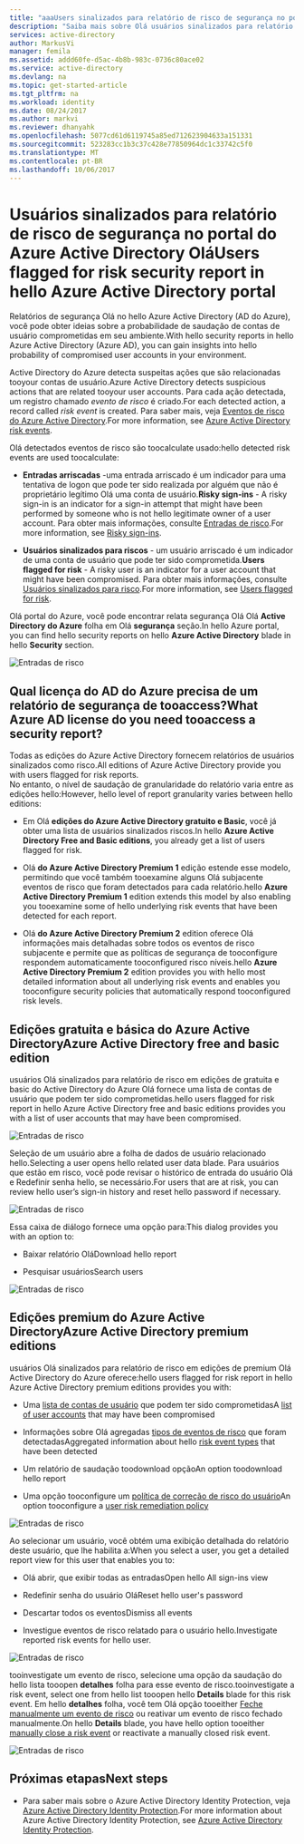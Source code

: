 ```yaml
---
title: "aaaUsers sinalizados para relatório de risco de segurança no portal do Azure Active Directory Olá | Microsoft Docs"
description: "Saiba mais sobre Olá usuários sinalizados para relatório de risco de segurança no portal do Azure Active Directory Olá"
services: active-directory
author: MarkusVi
manager: femila
ms.assetid: addd60fe-d5ac-4b8b-983c-0736c80ace02
ms.service: active-directory
ms.devlang: na
ms.topic: get-started-article
ms.tgt_pltfrm: na
ms.workload: identity
ms.date: 08/24/2017
ms.author: markvi
ms.reviewer: dhanyahk
ms.openlocfilehash: 5077cd61d6119745a85ed712623904633a151331
ms.sourcegitcommit: 523283cc1b3c37c428e77850964dc1c33742c5f0
ms.translationtype: MT
ms.contentlocale: pt-BR
ms.lasthandoff: 10/06/2017
---
```

# <a name="users-flagged-for-risk-security-report-in-hello-azure-active-directory-portal"></a><span data-ttu-id="8dbdc-103">Usuários sinalizados para relatório de risco de segurança no portal do Azure Active Directory Olá</span><span class="sxs-lookup"><span data-stu-id="8dbdc-103">Users flagged for risk security report in hello Azure Active Directory portal</span></span>

<span data-ttu-id="8dbdc-104">Relatórios de segurança Olá no hello Azure Active Directory (AD do Azure), você pode obter ideias sobre a probabilidade de saudação de contas de usuário comprometidas em seu ambiente.</span><span class="sxs-lookup"><span data-stu-id="8dbdc-104">With hello security reports in hello Azure Active Directory (Azure AD), you can gain insights into hello probability of compromised user accounts in your environment.</span></span> 

<span data-ttu-id="8dbdc-105">Active Directory do Azure detecta suspeitas ações que são relacionadas tooyour contas de usuário.</span><span class="sxs-lookup"><span data-stu-id="8dbdc-105">Azure Active Directory detects suspicious actions that are related tooyour user accounts.</span></span> <span data-ttu-id="8dbdc-106">Para cada ação detectada, um registro chamado *evento de risco* é criado.</span><span class="sxs-lookup"><span data-stu-id="8dbdc-106">For each detected action, a record called *risk event* is created.</span></span> <span data-ttu-id="8dbdc-107">Para saber mais, veja [Eventos de risco do Azure Active Directory](active-directory-identity-protection-risk-events.md).</span><span class="sxs-lookup"><span data-stu-id="8dbdc-107">For more information, see [Azure Active Directory risk events](active-directory-identity-protection-risk-events.md).</span></span> 

<span data-ttu-id="8dbdc-108">Olá detectados eventos de risco são toocalculate usado:</span><span class="sxs-lookup"><span data-stu-id="8dbdc-108">hello detected risk events are used toocalculate:</span></span>

- <span data-ttu-id="8dbdc-109">**Entradas arriscadas** -uma entrada arriscado é um indicador para uma tentativa de logon que pode ter sido realizada por alguém que não é proprietário legítimo Olá uma conta de usuário.</span><span class="sxs-lookup"><span data-stu-id="8dbdc-109">**Risky sign-ins** - A risky sign-in is an indicator for a sign-in attempt that might have been performed by someone who is not hello legitimate owner of a user account.</span></span> <span data-ttu-id="8dbdc-110">Para obter mais informações, consulte [Entradas de risco](active-directory-identityprotection.md#risky-sign-ins).</span><span class="sxs-lookup"><span data-stu-id="8dbdc-110">For more information, see [Risky sign-ins](active-directory-identityprotection.md#risky-sign-ins).</span></span> 

- <span data-ttu-id="8dbdc-111">**Usuários sinalizados para riscos** - um usuário arriscado é um indicador de uma conta de usuário que pode ter sido comprometida.</span><span class="sxs-lookup"><span data-stu-id="8dbdc-111">**Users flagged for risk** - A risky user is an indicator for a user account that might have been compromised.</span></span> <span data-ttu-id="8dbdc-112">Para obter mais informações, consulte [Usuários sinalizados para risco](active-directory-identityprotection.md#users-flagged-for-risk).</span><span class="sxs-lookup"><span data-stu-id="8dbdc-112">For more information, see [Users flagged for risk](active-directory-identityprotection.md#users-flagged-for-risk).</span></span>  

<span data-ttu-id="8dbdc-113">Olá portal do Azure, você pode encontrar relata segurança Olá Olá **Active Directory do Azure** folha em Olá **segurança** seção.</span><span class="sxs-lookup"><span data-stu-id="8dbdc-113">In hello Azure portal, you can find hello security reports on hello **Azure Active Directory** blade in hello **Security** section.</span></span>  

![Entradas de risco](./media/active-directory-reporting-security-user-at-risk/10.png)



## <a name="what-azure-ad-license-do-you-need-tooaccess-a-security-report"></a><span data-ttu-id="8dbdc-115">Qual licença do AD do Azure precisa de um relatório de segurança de tooaccess?</span><span class="sxs-lookup"><span data-stu-id="8dbdc-115">What Azure AD license do you need tooaccess a security report?</span></span>  

<span data-ttu-id="8dbdc-116">Todas as edições do Azure Active Directory fornecem relatórios de usuários sinalizados como risco.</span><span class="sxs-lookup"><span data-stu-id="8dbdc-116">All editions of Azure Active Directory provide you with users flagged for risk reports.</span></span>  
<span data-ttu-id="8dbdc-117">No entanto, o nível de saudação de granularidade do relatório varia entre as edições hello:</span><span class="sxs-lookup"><span data-stu-id="8dbdc-117">However, hello level of report granularity varies between hello editions:</span></span> 

- <span data-ttu-id="8dbdc-118">Em Olá **edições do Azure Active Directory gratuito e Basic**, você já obter uma lista de usuários sinalizados riscos.</span><span class="sxs-lookup"><span data-stu-id="8dbdc-118">In hello **Azure Active Directory Free and Basic editions**, you already get a list of users flagged for risk.</span></span> 

- <span data-ttu-id="8dbdc-119">Olá **do Azure Active Directory Premium 1** edição estende esse modelo, permitindo que você também tooexamine alguns Olá subjacente eventos de risco que foram detectados para cada relatório.</span><span class="sxs-lookup"><span data-stu-id="8dbdc-119">hello **Azure Active Directory Premium 1** edition extends this model by also enabling you tooexamine some of hello underlying risk events that have been detected for each report.</span></span> 

- <span data-ttu-id="8dbdc-120">Olá **do Azure Active Directory Premium 2** edition oferece Olá informações mais detalhadas sobre todos os eventos de risco subjacente e permite que as políticas de segurança de tooconfigure respondem automaticamente tooconfigured risco níveis.</span><span class="sxs-lookup"><span data-stu-id="8dbdc-120">hello **Azure Active Directory Premium 2** edition provides you with hello most detailed information about all underlying risk events and enables you tooconfigure security policies that automatically respond tooconfigured risk levels.</span></span>



## <a name="azure-active-directory-free-and-basic-edition"></a><span data-ttu-id="8dbdc-121">Edições gratuita e básica do Azure Active Directory</span><span class="sxs-lookup"><span data-stu-id="8dbdc-121">Azure Active Directory free and basic edition</span></span>

<span data-ttu-id="8dbdc-122">usuários Olá sinalizados para relatório de risco em edições de gratuita e basic do Active Directory do Azure Olá fornece uma lista de contas de usuário que podem ter sido comprometidas.</span><span class="sxs-lookup"><span data-stu-id="8dbdc-122">hello users flagged for risk report in hello Azure Active Directory free and basic editions provides you with a list of user accounts that may have been compromised.</span></span> 


![Entradas de risco](./media/active-directory-reporting-security-user-at-risk/03.png)

<span data-ttu-id="8dbdc-124">Seleção de um usuário abre a folha de dados de usuário relacionado hello.</span><span class="sxs-lookup"><span data-stu-id="8dbdc-124">Selecting a user opens hello related user data blade.</span></span>
<span data-ttu-id="8dbdc-125">Para usuários que estão em risco, você pode revisar o histórico de entrada do usuário Olá e Redefinir senha hello, se necessário.</span><span class="sxs-lookup"><span data-stu-id="8dbdc-125">For users that are at risk, you can review hello user’s sign-in history and reset hello password if necessary.</span></span>

![Entradas de risco](./media/active-directory-reporting-security-user-at-risk/46.png)


<span data-ttu-id="8dbdc-127">Essa caixa de diálogo fornece uma opção para:</span><span class="sxs-lookup"><span data-stu-id="8dbdc-127">This dialog provides you with an option to:</span></span>

- <span data-ttu-id="8dbdc-128">Baixar relatório Olá</span><span class="sxs-lookup"><span data-stu-id="8dbdc-128">Download hello report</span></span>

- <span data-ttu-id="8dbdc-129">Pesquisar usuários</span><span class="sxs-lookup"><span data-stu-id="8dbdc-129">Search users</span></span>

![Entradas de risco](./media/active-directory-reporting-security-user-at-risk/16.png)


## <a name="azure-active-directory-premium-editions"></a><span data-ttu-id="8dbdc-131">Edições premium do Azure Active Directory</span><span class="sxs-lookup"><span data-stu-id="8dbdc-131">Azure Active Directory premium editions</span></span>

<span data-ttu-id="8dbdc-132">usuários Olá sinalizados para relatório de risco em edições de premium Olá Active Directory do Azure oferece:</span><span class="sxs-lookup"><span data-stu-id="8dbdc-132">hello users flagged for risk report in hello Azure Active Directory premium editions provides you with:</span></span>

- <span data-ttu-id="8dbdc-133">Uma [lista de contas de usuário](active-directory-identityprotection.md#users-flagged-for-risk) que podem ter sido comprometidas</span><span class="sxs-lookup"><span data-stu-id="8dbdc-133">A [list of user accounts](active-directory-identityprotection.md#users-flagged-for-risk) that may have been compromised</span></span> 

- <span data-ttu-id="8dbdc-134">Informações sobre Olá agregadas [tipos de eventos de risco](active-directory-identity-protection-risk-events.md) que foram detectadas</span><span class="sxs-lookup"><span data-stu-id="8dbdc-134">Aggregated information about hello [risk event types](active-directory-identity-protection-risk-events.md) that have been detected</span></span>

- <span data-ttu-id="8dbdc-135">Um relatório de saudação toodownload opção</span><span class="sxs-lookup"><span data-stu-id="8dbdc-135">An option toodownload hello report</span></span>

- <span data-ttu-id="8dbdc-136">Uma opção tooconfigure um [política de correção de risco do usuário](active-directory-identityprotection.md#user-risk-security-policy)</span><span class="sxs-lookup"><span data-stu-id="8dbdc-136">An option tooconfigure a [user risk remediation policy](active-directory-identityprotection.md#user-risk-security-policy)</span></span>  


![Entradas de risco](./media/active-directory-reporting-security-user-at-risk/71.png)

<span data-ttu-id="8dbdc-138">Ao selecionar um usuário, você obtém uma exibição detalhada do relatório deste usuário, que lhe habilita a:</span><span class="sxs-lookup"><span data-stu-id="8dbdc-138">When you select a user, you get a detailed report view for this user that enables you to:</span></span>

- <span data-ttu-id="8dbdc-139">Olá abrir, que exibir todas as entradas</span><span class="sxs-lookup"><span data-stu-id="8dbdc-139">Open hello All sign-ins view</span></span>

- <span data-ttu-id="8dbdc-140">Redefinir senha do usuário Olá</span><span class="sxs-lookup"><span data-stu-id="8dbdc-140">Reset hello user's password</span></span>

- <span data-ttu-id="8dbdc-141">Descartar todos os eventos</span><span class="sxs-lookup"><span data-stu-id="8dbdc-141">Dismiss all events</span></span>

- <span data-ttu-id="8dbdc-142">Investigue eventos de risco relatado para o usuário hello.</span><span class="sxs-lookup"><span data-stu-id="8dbdc-142">Investigate reported risk events for hello user.</span></span> 


![Entradas de risco](./media/active-directory-reporting-security-user-at-risk/324.png)


<span data-ttu-id="8dbdc-144">tooinvestigate um evento de risco, selecione uma opção da saudação do hello lista tooopen **detalhes** folha para esse evento de risco.</span><span class="sxs-lookup"><span data-stu-id="8dbdc-144">tooinvestigate a risk event, select one from hello list tooopen hello **Details** blade for this risk event.</span></span> <span data-ttu-id="8dbdc-145">Em hello **detalhes** folha, você tem Olá opção tooeither [Feche manualmente um evento de risco](active-directory-identityprotection.md#closing-risk-events-manually) ou reativar um evento de risco fechado manualmente.</span><span class="sxs-lookup"><span data-stu-id="8dbdc-145">On hello **Details** blade, you have hello option tooeither [manually close a risk event](active-directory-identityprotection.md#closing-risk-events-manually) or reactivate a manually closed risk event.</span></span> 


![Entradas de risco](./media/active-directory-reporting-security-user-at-risk/325.png)



## <a name="next-steps"></a><span data-ttu-id="8dbdc-147">Próximas etapas</span><span class="sxs-lookup"><span data-stu-id="8dbdc-147">Next steps</span></span>

- <span data-ttu-id="8dbdc-148">Para saber mais sobre o Azure Active Directory Identity Protection, veja [Azure Active Directory Identity Protection](active-directory-identityprotection.md).</span><span class="sxs-lookup"><span data-stu-id="8dbdc-148">For more information about Azure Active Directory Identity Protection, see [Azure Active Directory Identity Protection](active-directory-identityprotection.md).</span></span>

